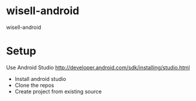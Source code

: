 wisell-android
==============

wisell-android

Setup
=====

Use Android Studio http://developer.android.com/sdk/installing/studio.html

- Install android studio
- Clone the repos 
- Create project from existing source
